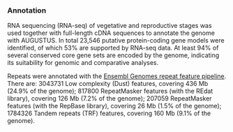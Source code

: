 ### Annotation

RNA sequencing (RNA-seq) of vegetative and reproductive stages was used
together with full-length cDNA sequences to annotate the genome with
AUGUSTUS. In total 23,546 putative protein-coding gene models were
identified, of which 53% are supported by RNA-seq data. At least 94% of
several conserved core gene sets are encoded by the genome, indicating
its suitability for genomic and comparative analyses.

Repeats were annotated with the [Ensembl Genomes repeat feature
pipeline](http://ensemblgenomes.org/info/data/repeat_features). There
are: 3043731 Low complexity (Dust) features, covering 436 Mb (24.9% of
the genome); 817800 RepeatMasker features (with the REdat library),
covering 126 Mb (7.2% of the genome); 207059 RepeatMasker features (with
the RepBase library), covering 26 Mb (1.5% of the genome); 1784326
Tandem repeats (TRF) features, covering 160 Mb (9.1% of the genome).
